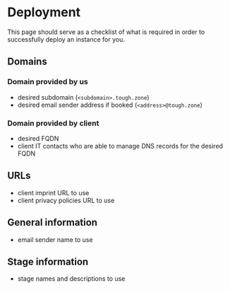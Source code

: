 # Deployment

This page should serve as a checklist of what is required in order to successfully deploy an
instance for you.

## Domains

### Domain provided by us

* desired subdomain (`<subdomain>.tough.zone`)
* desired email sender address if booked (`<address>@tough.zone`)

### Domain provided by client

* desired FQDN
* client IT contacts who are able to manage DNS records for the desired FQDN

## URLs

* client imprint URL to use
* client privacy policies URL to use

## General information

* email sender name to use

## Stage information

* stage names and descriptions to use
